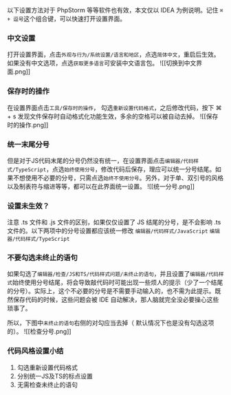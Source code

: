 以下设置方法对于 PhpStorm 等等软件也有效，本文仅以 IDEA 为例说明。记住 `⌘ + 逗号`这个组合键，可以快速打开设置界面。
### 中文设置
打开设置界面，点击`外观与行为/系统设置/语言和地区`，点选`简体中文`，重启后生效。如果没有中文选项，点选`获取更多语言`可安装中文语言包。
![[切换到中文界面.png]]
### 保存时的操作
在设置界面点击`工具/保存时的操作`， 勾选`重新设置代码格式`，之后修改代码，按下 ⌘ + s 发现文件保存时自动格式化功能生效，多余的空格可以被自动去掉。
![[保存时的操作.png]]
### 统一末尾分号
但是对于JS代码末尾的分号仍然没有统一，在设置界面点击`编辑器/代码样式/TypeScript`，点选`始终使用分号`，修改代码后保存，理应可以统一分号结尾。如果不想使用不必要的分号，只需点选`始终不使用分号`。另外，对于单、双引号的风格以及制表符与缩进等等，都可以在此界面统一设置。
![[统一分号.png]]
### 设置未生效？
注意 .ts 文件和 .js 文件的区别，如果仅仅设置了 JS 结尾的分号，是不会影响 .ts 文件的。以下两项中的分号设置都应该统一修改
`编辑器/代码样式/JavaScript`
`编辑器/代码样式/TypeScript`
### 不要勾选未终止的语句
如果勾选了`编辑器/检查/JS和TS/代码样式问题/未终止的语句`，并且设置了`编辑器/代码样式`始终使用分号结尾，将会导致敲代码时可能出现一些烦人的提示（少了一个结尾的分号）。实际上，这个不必要的分号是不需要手动输入的，也不需为此提示。既然保存代码的时候，这些问题会被 IDE 自动解决，那人脑就完全没必要操心这些琐事了。

所以，下图中`未终止的语句`右侧的对勾应当去掉（ 默认情况下也是没有勾选这项的）。
![[检查分号.png]]
### 代码风格设置小结
1. 勾选重新设置代码格式
2. 分别统一JS及TS的标点设置
3. 无需检查未终止的语句
